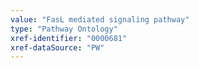 ```yaml
---
value: "FasL mediated signaling pathway"
type: "Pathway Ontology"
xref-identifier: "0000681"
xref-dataSource: "PW"
---
```

